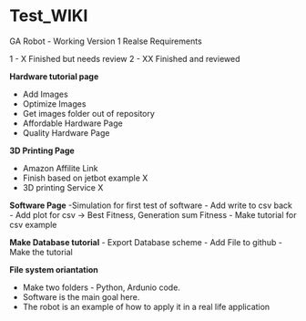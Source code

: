 # Test_WIKI

GA Robot - Working Version 1 Realse Requirements

1 - X Finished but needs review
2 - XX Finished and reviewed

<b>Hardware tutorial page</b>
 - Add Images
 - Optimize Images
 - Get images folder out of repository
 - Affordable Hardware Page
 - Quality Hardware Page
 
 
 <b>3D Printing Page</b>
  - Amazon Affilite Link
  - Finish based on jetbot example X
  - 3D printing Service X
  
  <b>Software Page</b> 
    -Simulation for first test of software 
     - Add write to csv back
     - Add plot for csv -> Best Fitness, Generation sum Fitness
     - Make tutorial for csv example
     
   <b>Make Database tutorial</b>
     - Export Database scheme
     - Add File to github
     - Make the tutorial
 
 <b>File system oriantation</b>
  - Make two folders - Python, Ardunio code.
  - Software is the main goal here.
  - The robot is an example of how to apply it in a real life application
  
  
  
